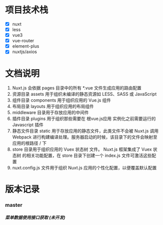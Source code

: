 
# 项目技术栈

- [x] nuxt
- [x] less
- [x] vue3
- [x] vue-router
- [x] element-plus
- [x] nuxtjs/axios

# 文档说明

1. Nuxt.js 会依据 pages 目录中的所有 *.vue 文件生成应用的路由配置
2. 资源目录 assets 用于组织未编译的静态资源如 LESS、SASS 或 JavaScript
3. 组件目录 components 用于组织应用的 Vue.js 组件
4. 布局目录 layouts 用于组织应用的布局组件
5. middleware 目录用于存放应用的中间件
6. 插件目录 plugins 用于组织那些需要在 根vue.js应用 实例化之前需要运行的 Javascript 插件
7. 静态文件目录 static 用于存放应用的静态文件，此类文件不会被 Nuxt.js 调用 Webpack 进行构建编译处理。服务器启动的时候，该目录下的文件会映射至应用的根路径 / 下
8. store 目录用于组织应用的 Vuex 状态树 文件。 Nuxt.js 框架集成了 Vuex 状态树 的相关功能配置，在 store 目录下创建一个 index.js 文件可激活这些配置
9. nuxt.config.js 文件用于组织 Nuxt.js 应用的个性化配置，以便覆盖默认配置

# 版本记录

### master

##### 菜单数据使用接口获取 (未开发)
